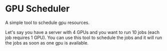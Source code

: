# GPU Scheduler

A simple tool to schedule gpu resources.

Let's say you have a server with 4 GPUs and you want to run 10 jobs (each job requires 1 GPU). You can use this tool to schedule the jobs and it will run the jobs as soon as one gpu is available.
